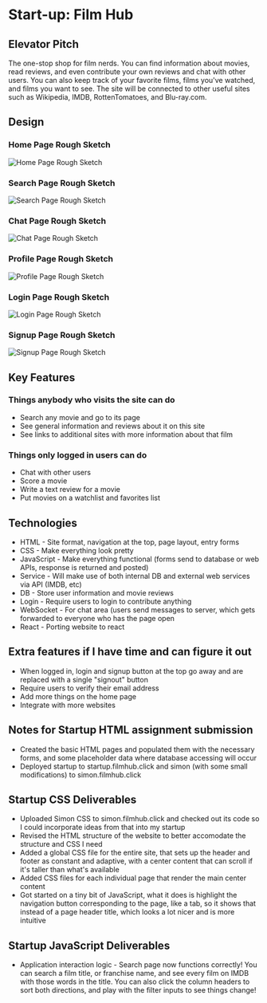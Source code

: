 # Start-up: Film Hub

## Elevator Pitch

The one-stop shop for film nerds. You can find information about movies, read reviews, and even contribute your own reviews and chat with other users. You can also keep track of your favorite films, films you've watched, and films you want to see. The site will be connected to other useful sites such as Wikipedia, IMDB, RottenTomatoes, and Blu-ray.com.

## Design

### Home Page Rough Sketch

![Home Page Rough Sketch](images/StartupSketchHomePage.png)

### Search Page Rough Sketch

![Search Page Rough Sketch](images/StartupSketchSearchPage.png)

### Chat Page Rough Sketch

![Chat Page Rough Sketch](images/StartupSketchChatPage.png)

### Profile Page Rough Sketch

![Profile Page Rough Sketch](images/StartupSketchProfilePage.png)

### Login Page Rough Sketch

![Login Page Rough Sketch](images/StartupSketchLoginPage.png)

### Signup Page Rough Sketch

![Signup Page Rough Sketch](images/StartupSketchSignupPage.png)

## Key Features

### Things anybody who visits the site can do
* Search any movie and go to its page
* See general information and reviews about it on this site
* See links to additional sites with more information about that film

### Things only logged in users can do
* Chat with other users
* Score a movie
* Write a text review for a movie
* Put movies on a watchlist and favorites list

## Technologies

* HTML - Site format, navigation at the top, page layout, entry forms
* CSS - Make everything look pretty
* JavaScript - Make everything functional (forms send to database or web APIs, response is returned and posted)
* Service - Will make use of both internal DB and external web services via API (IMDB, etc)
* DB - Store user information and movie reviews
* Login - Require users to login to contribute anything
* WebSocket - For chat area (users send messages to server, which gets forwarded to everyone who has the page open
* React - Porting website to react

## Extra features if I have time and can figure it out

* When logged in, login and signup button at the top go away and are replaced with a single "signout" button
* Require users to verify their email address
* Add more things on the home page
* Integrate with more websites

## Notes for Startup HTML assignment submission

* Created the basic HTML pages and populated them with the necessary forms, and some placeholder data where database accessing will occur
* Deployed startup to startup.filmhub.click and simon (with some small modifications) to simon.filmhub.click

## Startup CSS Deliverables

* Uploaded Simon CSS to simon.filmhub.click and checked out its code so I could incorporate ideas from that into my startup
* Revised the HTML structure of the website to better accomodate the structure and CSS I need
* Added a global CSS file for the entire site, that sets up the header and footer as constant and adaptive, with a center content that can scroll if it's taller than what's available
* Added CSS files for each individual page that render the main center content
* Got started on a tiny bit of JavaScript, what it does is highlight the navigation button corresponding to the page, like a tab, so it shows that instead of a page header title, which looks a lot nicer and is more intuitive

## Startup JavaScript Deliverables

* Application interaction logic - Search page now functions correctly! You can search a film title, or franchise name, and see every film on IMDB with those words in the title. You can also click the column headers to sort both directions, and play with the filter inputs to see things change!
